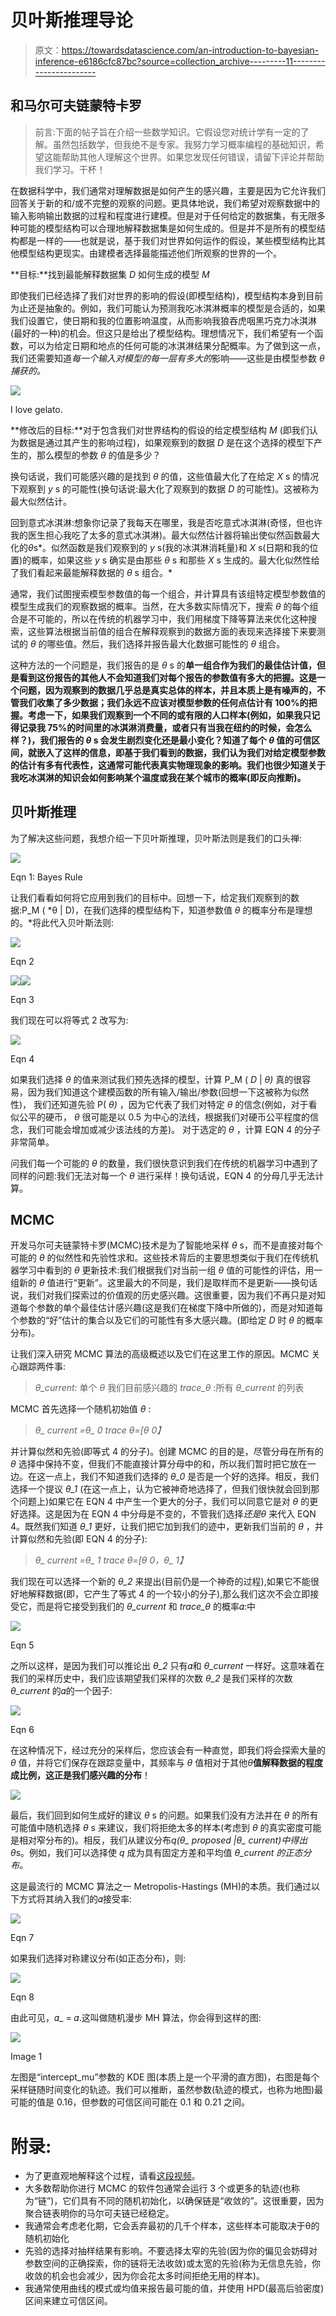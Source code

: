 # 贝叶斯推理导论

> 原文：<https://towardsdatascience.com/an-introduction-to-bayesian-inference-e6186cfc87bc?source=collection_archive---------11----------------------->

## 和马尔可夫链蒙特卡罗

> 前言:下面的帖子旨在介绍一些数学知识。它假设您对统计学有一定的了解。虽然包括数学，但我绝不是专家。我努力学习概率编程的基础知识，希望这能帮助其他人理解这个世界。如果您发现任何错误，请留下评论并帮助我们学习。干杯！

在数据科学中，我们通常对理解数据是如何产生的感兴趣，主要是因为它允许我们回答关于新的和/或不完整的观察的问题。更具体地说，我们希望对观察数据中的输入影响输出数据的过程和程度进行建模。但是对于任何给定的数据集，有无限多种可能的模型结构可以合理地解释数据集是如何生成的。但是并不是所有的模型结构都是一样的——也就是说，基于我们对世界如何运作的假设，某些模型结构比其他模型结构更现实。由建模者选择最能描述他们所观察的世界的一个。

**目标:**找到最能解释数据集 *D* 如何生成的模型 *M*

即使我们已经选择了我们对世界的影响的假设(即模型结构)，模型结构本身到目前为止还是抽象的。例如，我们可能认为预测我吃冰淇淋概率的模型是合适的，如果我们设置它，使日期和我的位置影响温度，从而影响我狼吞虎咽黑巧克力冰淇淋(最好的一种)的机会。但这只是给出了模型结构。理想情况下，我们希望有一个函数，可以为给定日期和地点的任何可能的冰淇淋结果分配概率。为了做到这一点，我们还需要知道*每一个输入对模型的每一层有多大的*影响——这些是由模型参数 *θ捕获的。*

![](img/5675a720d028badf83054826353b220f.png)

I love gelato.

**修改后的目标:**对于包含我们对世界结构的假设的给定模型结构 *M* (即我们认为数据是通过其产生的影响过程)，如果观察到的数据 *D* 是在这个选择的模型下产生的，那么模型的参数 *θ* 的值是多少？

换句话说，我们可能感兴趣的是找到 *θ* 的值，这些值最大化了在给定 *X* s 的情况下观察到 *y* s 的可能性(换句话说:最大化了观察到的数据 *D* 的可能性)。这被称为最大似然估计。

回到意式冰淇淋:想象你记录了我每天在哪里，我是否吃意式冰淇淋(奇怪，但也许我的医生担心我吃了太多的意式冰淇淋)。最大似然估计器将输出使似然函数最大化的*θ*s*。似然函数是我们观察到的 *y* s(我的冰淇淋消耗量)和 *X* s(日期和我的位置)的概率，如果这些 *y* s 确实是由那些 *θ* s 和那些 *X* s 生成的。最大化似然性给了我们看起来最能解释数据的 *θ* s 组合。*

通常，我们试图搜索模型参数值的每一个组合，并计算具有该组特定模型参数值的模型生成我们的观察数据的概率。当然，在大多数实际情况下，搜索 *θ* 的每个组合是不可能的，所以在传统的机器学习中，我们用梯度下降等算法来优化这种搜索，这些算法根据当前值的组合在解释观察到的数据方面的表现来选择接下来要测试的 *θ* 的哪些值。然后，我们选择并报告最大化数据可能性的 *θ* 组合。

这种方法的一个问题是，我们报告的是 *θ* s 的**单一组合作为我们的最佳估计值，但是看到这份报告的其他人不会知道我们对每个报告的参数值有多大的把握。这是一个问题，因为观察到的数据几乎总是真实总体的样本，并且本质上是有噪声的，不管我们收集了多少数据；我们永远不应该对模型参数的任何点估计有 100%的把握。考虑一下，如果我们观察到一个不同的或有限的人口样本(例如，如果我只记得记录我 75%的时间里的冰淇淋消费量，或者只有当我在纽约的时候，会怎么样？)，我们报告的 *θ* s 会发生剧烈变化还是最小变化？知道了每个 *θ* 值的可信区间，就嵌入了这样的信息，即基于我们看到的数据，我们认为我们对给定模型参数的估计有多有代表性，这通常可能代表真实物理现象的影响。我们也很少知道关于我吃冰淇淋的知识会如何影响某个温度或我在某个城市的概率(即反向推断)。**

## 贝叶斯推理

为了解决这些问题，我想介绍一下贝叶斯推理，贝叶斯法则是我们的口头禅:

![](img/2127b5f79caebb2f2d9f92fb3765a2c9.png)

Eqn 1: Bayes Rule

让我们看看如何将它应用到我们的目标中。回想一下，给定我们观察到的数据:P_M ( *θ | D)，在我们选择的模型结构下，知道参数值 *θ* 的概率分布是理想的。*将此代入贝叶斯法则:

![](img/2b373cdda5262e56f3e9aaf148806815.png)

Eqn 2

![](img/0b401e401a34d6583b94d4e9aca33c28.png)![](img/378f56dd4a29e576ed8a64685c7bdef7.png)

Eqn 3

我们现在可以将等式 2 改写为:

![](img/2cef94d7e740c9761d345e019427f2cd.png)

Eqn 4

如果我们选择 *θ* 的值来测试我们预先选择的模型，计算 P_M ( *D* | *θ)* 真的很容易，因为我们知道这个建模函数的所有输入/输出/参数(回想一下这被称为似然性)， 我们还知道先验 P( *θ)* ，因为它代表了我们对特定 *θ* 的信念(例如，对于看似公平的硬币， *θ* 很可能是以 0.5 为中心的法线，根据我们对硬币公平程度的信念，我们可能会增加或减少该法线的方差)。 对于选定的 *θ* ，计算 EQN 4 的分子非常简单。

问我们每一个可能的 *θ* 的数量，我们很快意识到我们在传统的机器学习中遇到了同样的问题:我们无法对每一个 *θ* 进行采样！换句话说，EQN 4 的分母几乎无法计算。

## MCMC

开发马尔可夫链蒙特卡罗(MCMC)技术是为了智能地采样 *θ* s，而不是直接对每个可能的 *θ* 的似然性和先验性求和。这些技术背后的主要思想类似于我们在传统机器学习中看到的 *θ* 更新技术:我们根据我们对当前一组 *θ* 值的可能性的评估，用一组新的 *θ* 值进行“更新”。这里最大的不同是，我们是取样而不是更新——换句话说，我们对我们探索过的价值观的历史感兴趣。这很重要，因为我们不再只是对知道每个参数的单个最佳估计感兴趣(这是我们在梯度下降中所做的)，而是对知道每个参数的“好”估计的集合以及它们的可能性有多大感兴趣。(即给定 *D* 时 *θ* 的概率分布)。

让我们深入研究 MCMC 算法的高级概述以及它们在这里工作的原因。MCMC 关心跟踪两件事:

> *θ_current:* 单个 *θ* 我们目前感兴趣的
> *trace_θ* :所有 *θ_current* 的列表

MCMC 首先选择一个随机初始值 *θ* :

> *θ_ current =θ_ 0
> trace _θ=[θ_ 0】*

并计算似然和先验(即等式 4 的分子)。创建 MCMC 的目的是，尽管分母在所有的 *θ* 选择中保持不变，但我们不能直接计算分母中的和，所以我们暂时把它放在一边。在这一点上，我们不知道我们选择的 *θ_0* 是否是一个好的选择。相反，我们选择一个提议 *θ_1* (在这一点上，认为它被神奇地选择了，但我们很快就会回到那个问题上)如果它在 EQN 4 中产生一个更大的分子，我们可以同意它是对 *θ* 的更好选择。这是因为在 EQN 4 中分母是不变的，不管我们选择*还是θ* 来代入 EQN 4。既然我们知道 *θ_1* 更好，让我们把它加到我们的迹中，更新我们当前的 *θ* ，并计算似然和先验(即 EQN 4 的分子):

> *θ_ current =θ_ 1
> trace _θ=[θ_ 0，θ_ 1】*

我们现在可以选择一个新的 *θ_2* 来提出(目前仍是一个神奇的过程),如果它不能很好地解释数据(即，它产生了等式 4 的一个较小的分子),那么我们这次不会立即接受它，而是将它接受到我们的 *θ_current* 和 *trace_θ* 的概率𝛼:中

![](img/328ed07bc9af7eecb3c48f17cc248278.png)

Eqn 5

之所以这样，是因为我们可以推论出 *θ_2* 只有𝛼和 *θ_current* 一样好。这意味着在我们的采样历史中，我们应该期望我们采样的次数 *θ_2* 是我们采样的次数 *θ_current* 的𝛼的一个因子:

![](img/d3e47a9d9421367e873798e3312a05b0.png)

Eqn 6

在这种情况下，经过充分的采样后，您应该会有一种直觉，即我们将会探索大量的 *θ* 值，并将它们保存在跟踪变量中，其频率与 *θ* 值相对于其他*θ***值解释数据的程度成比例，这正是我们感兴趣的分布**！

![](img/7b52d3cf981f6aff7e15b9a4cf58856b.png)

最后，我们回到如何生成好的建议 *θ* s 的问题。如果我们没有方法并在 *θ* 的所有可能值中随机选择 *θ* s 来建议，我们将拒绝太多的样本(考虑到 *θ* 的真实密度可能是相对窄分布的)。相反，我们从建议分布*q(θ_ proposed |θ_ current)*中得出*θ*s。例如，我们可以选择使 *q* 成为具有固定方差和平均值 *θ_current 的正态分布。*

这是最流行的 MCMC 算法之一 Metropolis-Hastings (MH)的本质。我们通过以下方式将其纳入我们的𝛼接受率:

![](img/92b5ecdfcea5966195339d772a7fe9c7.png)

Eqn 7

如果我们选择对称建议分布(如正态分布)，则:

![](img/dc9f55949f4361ecba606f000cb8a5e1.png)

Eqn 8

由此可见，𝛼_ = 𝛼.这叫做随机漫步 MH 算法，你会得到这样的图:

![](img/5f815a7d1f6e9a03e3daf1b3ca05ba6f.png)

Image 1

左图是“intercept_mu”参数的 KDE 图(本质上是一个平滑的直方图)，右图是每个采样链随时间变化的轨迹。我们可以推断，虽然参数(轨迹的模式，也称为地图)最可能的值是 0.16，但参数的可信区间可能在 0.1 和 0.21 之间。

# 附录:

*   为了更直观地解释这个过程，请看[这段视频](https://www.youtube.com/watch?v=OTO1DygELpY)。
*   大多数帮助你进行 MCMC 的软件包通常会运行 3 个或更多的轨迹(也称为“链”)，它们具有不同的随机初始化，以确保链是“收敛的”。这很重要，因为聚合链表明你的马尔可夫链已经稳定。
*   我通常会考虑老化期，它会丢弃最初的几千个样本，这些样本可能取决于θ的随机初始化
*   先验的选择对抽样结果有影响。不要选择太窄的先验(因为你的偏见会妨碍对参数空间的正确探索，你的链将无法收敛)或太宽的先验(称为无信息先验，你收敛的机会也会减少，因为你会花太多时间拒绝无用的样本)。
*   我通常使用曲线的模式或均值来报告最可能的值，并使用 HPD(最高后验密度)区间来建立可信区间。